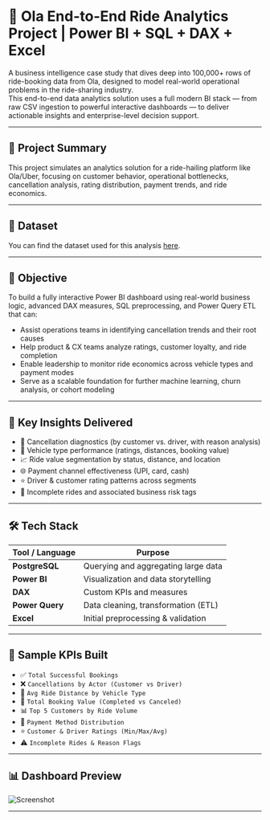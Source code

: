 # 🚕 Ola End-to-End Ride Analytics Project | Power BI + SQL + DAX + Excel

A business intelligence case study that dives deep into 100,000+ rows of ride-booking data from Ola, designed to model real-world operational problems in the ride-sharing industry.  
This end-to-end data analytics solution uses a full modern BI stack — from raw CSV ingestion to powerful interactive dashboards — to deliver actionable insights and enterprise-level decision support.

---

## 📌 Project Summary

This project simulates an analytics solution for a ride-hailing platform like Ola/Uber, focusing on customer behavior, operational bottlenecks, cancellation analysis, rating distribution, payment trends, and ride economics.

---

## 📂 Dataset
You can find the dataset used for this analysis [here](https://www.kaggle.com/datasets/amarjitsingh1/ola-cab-dataset).

---

## 🧭 Objective

To build a fully interactive Power BI dashboard using real-world business logic, advanced DAX measures, SQL preprocessing, and Power Query ETL that can:

- Assist operations teams in identifying cancellation trends and their root causes  
- Help product & CX teams analyze ratings, customer loyalty, and ride completion  
- Enable leadership to monitor ride economics across vehicle types and payment modes  
- Serve as a scalable foundation for further machine learning, churn analysis, or cohort modeling

---

## 🧠 Key Insights Delivered

- 🔻 Cancellation diagnostics (by customer vs. driver, with reason analysis)  
- 🚗 Vehicle type performance (ratings, distances, booking value)  
- 📈 Ride value segmentation by status, distance, and location  
- 🌐 Payment channel effectiveness (UPI, card, cash)  
- ⭐ Driver & customer rating patterns across segments  
- 🛑 Incomplete rides and associated business risk tags  

---

## 🛠️ Tech Stack

| Tool / Language   | Purpose                              |
|-------------------|--------------------------------------|
| **PostgreSQL**    | Querying and aggregating large data  |
| **Power BI**      | Visualization and data storytelling  |
| **DAX**           | Custom KPIs and measures             |
| **Power Query**   | Data cleaning, transformation (ETL)  |
| **Excel**         | Initial preprocessing & validation   |

---

## 🧮 Sample KPIs Built

- ✅ `Total Successful Bookings`  
- ❌ `Cancellations by Actor (Customer vs Driver)`  
- 🚦 `Avg Ride Distance by Vehicle Type`  
- 💸 `Total Booking Value (Completed vs Canceled)`  
- 📊 `Top 5 Customers by Ride Volume`  
- 🧾 `Payment Method Distribution`  
- ⭐ `Customer & Driver Ratings (Min/Max/Avg)`  
- ⚠️ `Incomplete Rides & Reason Flags`

---

## 📊 Dashboard Preview

![Screenshot](https://github.com/srimabose/ola_ride_analysis/main/Screenshot.png)

---

